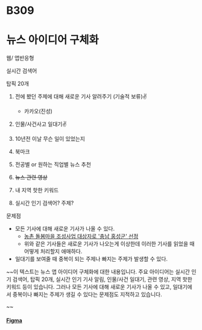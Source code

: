 # B309

#### 

# 뉴스 아이디어 구체화

웹/ 앱반응형

실시간 검색어

탑픽 20개

1. 전에 봤던 주제에 대해 새로운 기사 알려주기 (기술적 보류)✌️
   
   - 카카오(진성)

2. 인물/사건사고 일대기✌️

3. 10년전 이날 무슨 일이 있었는지

4. 북마크

5. 전공별 or 원하는 직업별 뉴스 추천

6. ~~뉴스 관련 영상~~

7. 내 지역 핫한 키워드

8. 실시간 인기 검색어? 주제?

문제점

- 모든 기사에 대해 새로운 기사가 나올 수 있다.
  - [](https://n.news.naver.com/mnews/article/277/0005226595?sid=102)[농촌 돌봄마을 조성사업 대상자로 '충남 홍성군' 선정](https://n.news.naver.com/mnews/article/277/0005226595?sid=102)
  - 위와 같은 기사들은 새로운 기사가 나오는게 이상한데 이러한 기사를 읽었을 때 어떻게 처리할지 애매하다.
- 일대기를 보여줄 때 중복이 되는 주제나 빠지는 주제가 발생할 수 있다.

~~이 텍스트는 뉴스 앱 아이디어 구체화에 대한 내용입니다. 주요 아이디어는 실시간 인기 검색어, 탑픽 20개, 실시간 인기 기사 알림, 인물/사건 일대기, 관련 영상, 지역 핫한 키워드 등이 있습니다. 그러나 모든 기사에 대해 새로운 기사가 나올 수 있고, 일대기에서 중복이나 빠지는 주제가 생길 수 있다는 문제점도 지적하고 있습니다.

~~

#### [Figma](https://www.figma.com/file/m6xgbxq3CsazugNfm92zDC/News_pjt?node-id=0%3A1&t=2fPFNcr9hn01zx7n-1)
